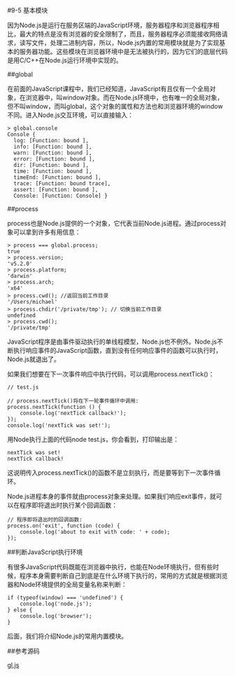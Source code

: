 #9-5 基本模块


因为Node.js是运行在服务区端的JavaScript环境，服务器程序和浏览器程序相比，最大的特点是没有浏览器的安全限制了，而且，服务器程序必须能接收网络请求，读写文件，处理二进制内容，所以，Node.js内置的常用模块就是为了实现基本的服务器功能。这些模块在浏览器环境中是无法被执行的，因为它们的底层代码是用C/C++在Node.js运行环境中实现的。

##global

在前面的JavaScript课程中，我们已经知道，JavaScript有且仅有一个全局对象，在浏览器中，叫window对象。而在Node.js环境中，也有唯一的全局对象，但不叫window，而叫global，这个对象的属性和方法也和浏览器环境的window不同。进入Node.js交互环境，可以直接输入：

	> global.console
	Console {
	  log: [Function: bound ],
	  info: [Function: bound ],
	  warn: [Function: bound ],
	  error: [Function: bound ],
	  dir: [Function: bound ],
	  time: [Function: bound ],
	  timeEnd: [Function: bound ],
	  trace: [Function: bound trace],
	  assert: [Function: bound ],
	  Console: [Function: Console] }

##process

process也是Node.js提供的一个对象，它代表当前Node.js进程。通过process对象可以拿到许多有用信息：

	> process === global.process;
	true
	> process.version;
	'v5.2.0'
	> process.platform;
	'darwin'
	> process.arch;
	'x64'
	> process.cwd(); //返回当前工作目录
	'/Users/michael'
	> process.chdir('/private/tmp'); // 切换当前工作目录
	undefined
	> process.cwd();
	'/private/tmp'
JavaScript程序是由事件驱动执行的单线程模型，Node.js也不例外。Node.js不断执行响应事件的JavaScript函数，直到没有任何响应事件的函数可以执行时，Node.js就退出了。

如果我们想要在下一次事件响应中执行代码，可以调用process.nextTick()：

	// test.js
	
	// process.nextTick()将在下一轮事件循环中调用:
	process.nextTick(function () {
	    console.log('nextTick callback!');
	});
	console.log('nextTick was set!');
用Node执行上面的代码node test.js，你会看到，打印输出是：

	nextTick was set!
	nextTick callback!
这说明传入process.nextTick()的函数不是立刻执行，而是要等到下一次事件循环。

Node.js进程本身的事件就由process对象来处理。如果我们响应exit事件，就可以在程序即将退出时执行某个回调函数：

	// 程序即将退出时的回调函数:
	process.on('exit', function (code) {
	    console.log('about to exit with code: ' + code);
	});
##判断JavaScript执行环境

有很多JavaScript代码既能在浏览器中执行，也能在Node环境执行，但有些时候，程序本身需要判断自己到底是在什么环境下执行的，常用的方式就是根据浏览器和Node环境提供的全局变量名称来判断：

	if (typeof(window) === 'undefined') {
	    console.log('node.js');
	} else {
	    console.log('browser');
	}
后面，我们将介绍Node.js的常用内置模块。

##参考源码

[gl.js](https://github.com/michaelliao/learn-javascript/blob/master/samples/node/global/gl.js)
